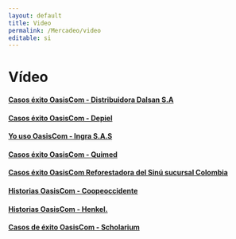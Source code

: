 ```yaml
---
layout: default
title: Video
permalink: /Mercadeo/video
editable: si
---
```


# Vídeo


#### [Casos éxito OasisCom - Distribuidora Dalsan S.A](https://www.youtube.com/watch?v=joxfRfZiicY&index=1&list=PLckbVOCPngDX41iRlt3DLoYZs9VqrfGGp)
#### [Casos éxito OasisCom - Depiel](https://www.youtube.com/watch?v=rkQfIyozI8Q&index=2&list=PLckbVOCPngDX41iRlt3DLoYZs9VqrfGGp)

#### [Yo uso OasisCom - Ingra S.A.S](https://www.youtube.com/watch?v=tD86Rb-YRTY&index=3&list=PLckbVOCPngDX41iRlt3DLoYZs9VqrfGGp)

#### [Casos éxito OasisCom - Quimed](https://www.youtube.com/watch?v=EUfHikmp9T0&list=PLckbVOCPngDX41iRlt3DLoYZs9VqrfGGp&index=4)

#### [Casos éxito OasisCom  Reforestadora del Sinú sucursal Colombia](https://www.youtube.com/watch?v=RuUMgSpf1bU&list=PLckbVOCPngDX41iRlt3DLoYZs9VqrfGGp&index=5)


#### [Historias OasisCom - Coopeoccidente](https://www.youtube.com/watch?v=GTaK5MrG4Lg&index=6&list=PLckbVOCPngDX41iRlt3DLoYZs9VqrfGGp)

#### [Historias OasisCom - Henkel.](https://www.youtube.com/watch?v=nWQK2DXJqOw&list=PLckbVOCPngDX41iRlt3DLoYZs9VqrfGGp&index=9)

#### [Casos de éxito OasisCom - Scholarium](https://www.youtube.com/watch?v=rFHw6tNkpck&t=19s)